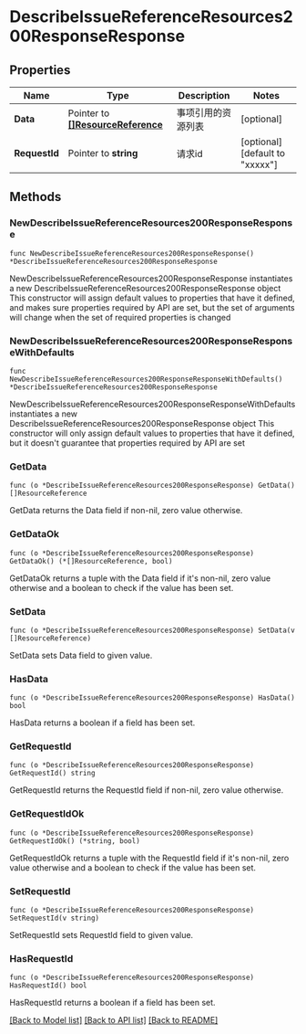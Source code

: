 # DescribeIssueReferenceResources200ResponseResponse

## Properties

Name | Type | Description | Notes
------------ | ------------- | ------------- | -------------
**Data** | Pointer to [**[]ResourceReference**](ResourceReference.md) | 事项引用的资源列表 | [optional] 
**RequestId** | Pointer to **string** | 请求id | [optional] [default to "xxxxx"]

## Methods

### NewDescribeIssueReferenceResources200ResponseResponse

`func NewDescribeIssueReferenceResources200ResponseResponse() *DescribeIssueReferenceResources200ResponseResponse`

NewDescribeIssueReferenceResources200ResponseResponse instantiates a new DescribeIssueReferenceResources200ResponseResponse object
This constructor will assign default values to properties that have it defined,
and makes sure properties required by API are set, but the set of arguments
will change when the set of required properties is changed

### NewDescribeIssueReferenceResources200ResponseResponseWithDefaults

`func NewDescribeIssueReferenceResources200ResponseResponseWithDefaults() *DescribeIssueReferenceResources200ResponseResponse`

NewDescribeIssueReferenceResources200ResponseResponseWithDefaults instantiates a new DescribeIssueReferenceResources200ResponseResponse object
This constructor will only assign default values to properties that have it defined,
but it doesn't guarantee that properties required by API are set

### GetData

`func (o *DescribeIssueReferenceResources200ResponseResponse) GetData() []ResourceReference`

GetData returns the Data field if non-nil, zero value otherwise.

### GetDataOk

`func (o *DescribeIssueReferenceResources200ResponseResponse) GetDataOk() (*[]ResourceReference, bool)`

GetDataOk returns a tuple with the Data field if it's non-nil, zero value otherwise
and a boolean to check if the value has been set.

### SetData

`func (o *DescribeIssueReferenceResources200ResponseResponse) SetData(v []ResourceReference)`

SetData sets Data field to given value.

### HasData

`func (o *DescribeIssueReferenceResources200ResponseResponse) HasData() bool`

HasData returns a boolean if a field has been set.

### GetRequestId

`func (o *DescribeIssueReferenceResources200ResponseResponse) GetRequestId() string`

GetRequestId returns the RequestId field if non-nil, zero value otherwise.

### GetRequestIdOk

`func (o *DescribeIssueReferenceResources200ResponseResponse) GetRequestIdOk() (*string, bool)`

GetRequestIdOk returns a tuple with the RequestId field if it's non-nil, zero value otherwise
and a boolean to check if the value has been set.

### SetRequestId

`func (o *DescribeIssueReferenceResources200ResponseResponse) SetRequestId(v string)`

SetRequestId sets RequestId field to given value.

### HasRequestId

`func (o *DescribeIssueReferenceResources200ResponseResponse) HasRequestId() bool`

HasRequestId returns a boolean if a field has been set.


[[Back to Model list]](../README.md#documentation-for-models) [[Back to API list]](../README.md#documentation-for-api-endpoints) [[Back to README]](../README.md)


